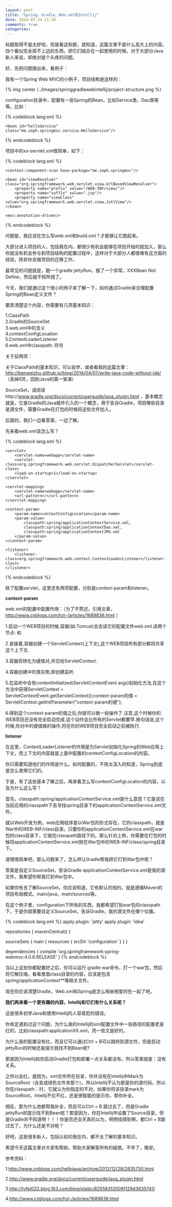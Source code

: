 ```yaml
---
layout: post
title: "Spring，Gradle，Web.xml和Intellij"
date: 2014-07-24 21:38
comments: true
categories: 
---
```


标题取得不是太好哈，但是看这标题，就知道，这篇文章不是什么高大上的内容。四个看似完全搭不上边的东西，把它们结合在一起使用的时候，对于大部分Java新人来说，却绝对是个头疼的问题。

好，先把问题摆出来，看例子：

我有一个Spring Web MVC的小例子，项目结构是这样的：

{% img center /../images/springgradlewebintellij/project-structure.png %}


configuration目录中，配置有一些Spring的Bean，比如Service类，Dao类等等。比如：

{% codeblock lang:xml %}
<?xml version="1.0" encoding="UTF-8"?>
<beans xmlns="http://www.springframework.org/schema/beans"
       xmlns:xsi="http://www.w3.org/2001/XMLSchema-instance"
       xsi:schemaLocation="http://www.springframework.org/schema/beans
       http://www.springframework.org/schema/beans/spring-beans.xsd">

    <bean id="helloService" class="me.zeph.springmvc.service.HelloService"/>
</beans>
{% endcodeblock %}

项目中的xx-servlet.xml很简单，如下：

{% codeblock lang:xml %}
<?xml version="1.0" encoding="UTF-8"?>
<beans xmlns="http://www.springframework.org/schema/beans"
       xmlns:xsi="http://www.w3.org/2001/XMLSchema-instance"
       xmlns:context="http://www.springframework.org/schema/context"
       xmlns:mvc="http://www.springframework.org/schema/mvc"
       xsi:schemaLocation="http://www.springframework.org/schema/beans http://www.springframework.org/schema/beans/spring-beans.xsd http://www.springframework.org/schema/context http://www.springframework.org/schema/context/spring-context.xsd http://www.springframework.org/schema/mvc http://www.springframework.org/schema/mvc/spring-mvc.xsd">

    <context:component-scan base-package="me.zeph.springmvc"/>

    <bean id="viewResolver" class="org.springframework.web.servlet.view.UrlBasedViewResolver">
        <property name="prefix" value="/WEB-INF/view/"/>
        <property name="suffix" value=".jsp"/>
        <property name="viewClass" value="org.springframework.web.servlet.view.JstlView"/>
    </bean>

    <mvc:annotation-driven/>

</beans>
{% endcodeblock %}

问题是，我应该在怎么写web.xml和build.xml？才能够让它跑起来。

大部分进入项目的人，包括我在内，都很少有机会能够在项目开始时就加入，那么你就没有机会参与到项目结构的配置过程中，这样对于大部分人都很难有这方面的经验，除非你去做项目的迁移工作。

最常见的问题就是，跑一个gradle jettyRun，报了一个异常，XXXBean Not Define，然后就不知所措了。

今天，我们就通过这个很小的例子来了解一下，如何通过Gradle来合理配置Spring的Bean定义文件？

要弄清楚这个内容，你需要有几项基本知识：

1.ClassPath  
2.Gradle的SourceSet  
3.web.xml中<context-param>的含义  
4.contextConfigLocation  
5.ContextLoaderListener  
6.web.xml中classpath: 符号  

关于前两项：

关于ClassPath的基本知识，可以自学，或者看我的这篇文章：http://benweizhu.github.io/blog/2014/04/07/write-java-code-without-ide/     （丢掉IDE，回到Java的第一堂课）

SourceSet，请阅读http://www.gradle.org/docs/current/userguide/java_plugin.html  ，基本概念就是，它是Gradle的Java插件引入的一个概念，用于告诉Gradle，项目哪些目录是源文件，需要Gradle在打包的时候将这些文件加入。

后面的，我们一边看答案，一边了解。

先来看web.xml该怎么写？

{% codeblock lang:xml %}
<?xml version="1.0" encoding="UTF-8"?>
<web-app version="2.4"
         xmlns="http://java.sun.com/xml/ns/j2ee"
         xmlns:xsi="http://www.w3.org/2001/XMLSchema-instance"
         xsi:schemaLocation="http://java.sun.com/xml/ns/j2ee
        http://java.sun.com/xml/ns/j2ee/web-app_2_4.xsd">

    <servlet>
        <servlet-name>webapp</servlet-name>
        <servlet-class>org.springframework.web.servlet.DispatcherServlet</servlet-class>
        <load-on-startup>1</load-on-startup>
    </servlet>

    <servlet-mapping>
        <servlet-name>webapp</servlet-name>
        <url-pattern>/</url-pattern>
    </servlet-mapping>

    <context-param>
        <param-name>contextConfigLocation</param-name>
        <param-value>
            classpath:spring/applicationContextService.xml,
            classpath:spring/applicationContextDao.xml,
            classpath:spring/applicationContextJMS.xml
        </param-value>
    </context-param>

    <listener>
        <listener-class>org.springframework.web.context.ContextLoaderListener</listener-class>
    </listener>

</web-app>
{% endcodeblock %}

除了配置servlet，这里还有两项配置，分别是context-param和listener。

**context-param**

web.xml的配置中<context-param>配置作用：（为了不赘述，引用文章，http://www.cnblogs.com/hzj-/articles/1689836.html ）

1.启动一个WEB项目的时候,容器(如:Tomcat)会去读它的配置文件web.xml.读两个节点: <listener></listener> 和 <context-param></context-param>

2.紧接着,容器创建一个ServletContext(上下文),这个WEB项目所有部分都将共享这个上下文.

3.容器将<context-param></context-param>转化为键值对,并交给ServletContext.

4.容器创建<listener></listener>中的类实例,即创建监听.

5.在监听中会有contextInitialized(ServletContextEvent args)初始化方法,在这个方法中获得ServletContext = ServletContextEvent.getServletContext();context-param的值 = ServletContext.getInitParameter("context-param的键");

6.得到这个context-param的值之后,你就可以做一些操作了.注意,这个时候你的WEB项目还没有完全启动完成.这个动作会比所有的Servlet都要早.换句话说,这个时候,你对<context-param>中的键值做的操作,将在你的WEB项目完全启动之前被执行.

**listener**

在这里，ContextLoaderListener的作用是为Servlet初始化Spring的Web应用上下文，而上下文的内容就是上面<context-param>中配置的contextConfigLocation的内容。

你只需要知道他们的作用是什么，如何配置的，不用太深入的知道，Spring到底是怎么使用它们的。

于是，有了这些基本了解之后，再来看怎么写contextConfigLocation的内容，以及为什么这么写？

首先，classpath:spring/applicationContextService.xml是什么意思？它是说在当前应用的classpath下去寻找spring目录下的applicationContextService.xml文件。

就以Web开发为例，web应用程序是以War包的形式存在，它的classpath，就是War中的WEB-INF/class目录。只要你的applicationContextService.xml在war包的class目录下，它就在classpath路径下的。那么针对上例，你需要在打包的时候将applicationContextService.xml放在War包中的WEB-INF/class/spring目录下。

道理很简单吧，那么问题来了，怎么样让Gradle帮我把它打到War包中呢？

答案是自定义SourceSet，告诉Gradle applicationContextService.xml是我的源文件，我希望你帮我打到War包中。

如果你有去了解SourceSet，你应该知道，它有默认的规约，就是遵循Maven的项目布局模式。main/java，main/sources等。

在这个例子里，configuration下所有的东西，我都希望打到war包的classpath下，于是你就需要自定义SourceSet，告诉Gradle，我的源文件在哪个位置。

{% codeblock lang:xml %}
apply plugin: 'jetty'
apply plugin: 'idea'

repositories {
    mavenCentral()
}

sourceSets {
    main {
        resources {
            srcDir 'configuration'
        }
    }
}

dependencies {
    compile 'org.springframework:spring-webmvc:4.0.6.RELEASE'
}
{% endcodeblock %}

当以上这些你都配置好之后，你可以运行 gradle war命令，打一个war包，然后将它解压缩，看看里面class目录的内容，应该是包含spring/applicationContext**等相关文件。

现在你应该清楚Gradle，Web.xml和Spring是怎么相亲相爱的在一起了吧。

**我们再来看一个更有趣的内容，Intellij和它们有什么关系呢？**

这是很多初学Java和使用Intellij的人容易犯的错误。

你肯定遇到过这个问题，为什么我的Intellij的xml配置文件中一些路径的配置老是红的，比如classpath:applicationXX.xml，而一些又是好的。

为什么我的配置没有红，而且它可以通过Ctrl + B可以跳转到源文件，但是启动jettyRun的时候还是提示我找不到Bean呢?

那是因为Intellij和你启动Gradle打包和部署一点关系都没有。所以答案就是：没有关系。

之所以会红，是因为，xml文件所在目录，你并没有在Intellij中Mark为SourceRoot（会变成绿色文件夹那个）。所以Intellij不认为那是你的源代码，所以你在classpath：时，它就认为你指定的不对，如果你将该目录mark为SourceRoot，Intellij不仅不红，还是很智能的提示你，帮你补全。

相反，那为什么他都帮我补全，而且可以Ctrl + B 跳过去了，但是Gradle jettyRun却提示找不到Bean呢？那是因为，你在Intellij中设置了Source目录，但是Gradle并不知道啊！！！你是否还会天真的以为，明明找得到啊，都Ctrl + B跳过去了，为什么还是不对呢？

好吧，这是很多新人，包括以前的我在内，都不太了解的基本知识。

希望今天这篇文章对大家有帮助，帮助大家解答所有的疑惑。不早了，晚安。


参考资料：

1.http://www.cnblogs.com/hellojava/archive/2012/12/28/2835730.html

2.http://www.gradle.org/docs/current/userguide/java_plugin.html

3.http://lyfei022.blog.163.com/blog/static/82558312009112943635741/

4.http://www.cnblogs.com/hzj-/articles/1689836.html
